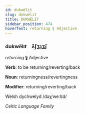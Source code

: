```yaml
---
id: dukwëlıt
slug: dukwëlıt
title: DUKWËLIT
sidebar_position: 474
hoverText: returning § Adjective
---
```


### dukwëlıt&emsp;<span kind="abugida">ʌ̑ʃʒʇʓ̆ȷ</span>

*returning* **§** Adjective

**Verb**: to be returning/reverting/back

**Noun**: returningness/revertingness

**Modifier**: returning/reverting/back

Welsh dychwelyd /dəχˈweːlɪd/

*Celtic Language Family*